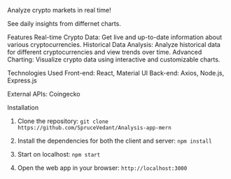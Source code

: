 Analyze crypto markets in real time!

See daily insights from differnet charts.

Features
Real-time Crypto Data: Get live and up-to-date information about various cryptocurrencies.
Historical Data Analysis: Analyze historical data for different cryptocurrencies and view trends over time.
Advanced Charting: Visualize crypto data using interactive and customizable charts.

Technologies Used
Front-end: React, Material UI
Back-end: Axios, Node.js, Express.js

External APIs: Coingecko

Installation
1. Clone the repository:
  `git clone https://github.com/SpruceVedant/Analysis-app-mern`

2. Install the dependencies for both the client and server:
  `npm install`

3. Start on localhost:
  `npm start`

4. Open the web app in your browser:
  `http://localhost:3000`